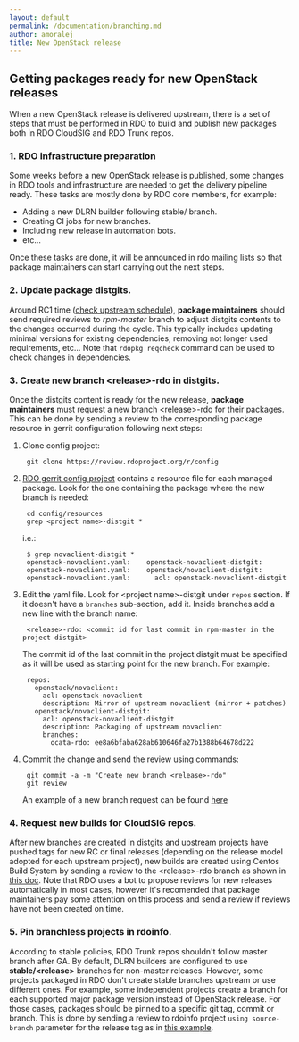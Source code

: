 ```yaml
---
layout: default
permalink: /documentation/branching.md
author: amoralej
title: New OpenStack release
---
```


## Getting packages ready for new OpenStack releases

When a new OpenStack release is delivered upstream, there is a set of steps that
must be performed in RDO to build and publish new packages both in RDO CloudSIG and
RDO Trunk repos.

### 1. RDO infrastructure preparation
Some weeks before a new OpenStack release is published, some changes in RDO tools and
infrastructure are needed to get the delivery pipeline ready. These tasks are mostly done
by RDO core members, for example:

- Adding a new DLRN builder following stable/<new release> branch.
- Creating CI jobs for new branches.
- Including new release in automation bots.
- etc...

Once these tasks are done, it will be announced in rdo mailing lists so that package
maintainers can start carrying out the next steps.


### 2. Update package distgits.
Around RC1 time ([check upstream schedule](https://releases.openstack.org/pike/schedule.html)), **package maintainers**
should send required reviews to *rpm-master* branch to adjust distgits contents to the
changes occurred during the cycle. This typically includes updating minimal versions for
existing dependencies, removing not longer used requirements, etc... Note that
`rdopkg reqcheck` command can be used to check changes in dependencies.

### 3. Create new branch &lt;release>-rdo in distgits.
Once the distgits content is ready for the new release, **package maintainers** must request a new
branch &lt;release>-rdo for their packages. This can be done by sending a review to the corresponding package
resource in gerrit configuration following next steps:

1. Clone config project:
    
        git clone https://review.rdoproject.org/r/config
    
2. [RDO gerrit config project](https://review.rdoproject.org/r/gitweb?p=config.git;a=tree;f=resources;hb=refs/heads/master)
contains a resource file for each managed package. Look for the one containing
the package where the new branch is needed:
    
        cd config/resources
        grep <project name>-distgit *

    i.e.:
    
        $ grep novaclient-distgit *
        openstack-novaclient.yaml:    openstack-novaclient-distgit:
        openstack-novaclient.yaml:    openstack/novaclient-distgit:
        openstack-novaclient.yaml:      acl: openstack-novaclient-distgit
    
3. Edit the yaml file. Look for &lt;project name>-distgit under `repos` section.
If it doesn't have a `branches` sub-section, add it. Inside branches add a new line
with the branch name:
    
        <release>-rdo: <commit id for last commit in rpm-master in the project distgit>
    
    The commit id of the last commit in the project distgit must be specified as it
    will be used as starting point for the new branch. For example:
    
        repos:
          openstack/novaclient:
            acl: openstack-novaclient
            description: Mirror of upstream novaclient (mirror + patches)
          openstack/novaclient-distgit:
            acl: openstack-novaclient-distgit
            description: Packaging of upstream novaclient
            branches:
              ocata-rdo: ee8a6bfaba628ab610646fa27b1388b64678d222
    
4. Commit the change and send the review using commands:
    
        git commit -a -m "Create new branch <release>-rdo"
        git review
    

    An example of a new branch request can be found [here](https://review.rdoproject.org/r/#/c/6840/)


### 4. Request new builds for CloudSIG repos.
After new branches are created in distgits and upstream projects have pushed tags for
new RC or final releases (depending on the release model adopted for each upstream
project), new builds are created using Centos Build System by sending a review to the
&lt;release>-rdo branch as shown in [this doc](https://www.rdoproject.org/documentation/rdo-packaging/#rebasing-on-new-version).
Note that RDO uses a bot to propose reviews for new releases automatically in most
cases, however it's recomended that package maintainers pay some attention on this process
and send a review if reviews have not been created on time.

### 5. Pin branchless projects in rdoinfo.
According to stable policies, RDO Trunk repos shouldn't follow master branch after GA.
By default, DLRN builders are configured to use **stable/&lt;release>** branches for non-master
releases. However, some projects packaged in RDO don't create stable branches upstream
or use different ones. For example, some independent projects create a branch for
each supported major package version instead of OpenStack release. For those cases, packages
should be pinned to a specific git tag, commit or branch. This is done by sending
a review to rdoinfo project `using source-branch` parameter for the release tag as
in [this example](https://review.rdoproject.org/r/#/c/7121).
